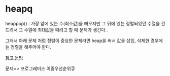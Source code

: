 # heapq

heappop() : 가장 앞에 있는 수(최소값)을 빼오지만 그 뒤에 있는 정렬되있던 수열을 건드려서 그 수열에 최대값을 때려고 할 때 문제가 생긴다.. 

그래서 아래 문제 처럼 정렬이 중요한 문제라면 heap을 써서 값을 삽입, 삭제한 경우에는 정렬을 해주어야 한다.

[참고 문법](https://wikidocs.net/153333)

문제=> 프로그래머스  이중우선순위큐